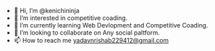 - 👋 Hi, I’m @kenichininja
- 👀 I’m interested in competitive coading.
- 🌱 I’m currently learning Web Devlopment and Competitive Coading.
- 💞️ I’m looking to collaborate on Any social paltform.
- 📫 How to reach me yadavnrishab229412@gmail.com

<!---
kenichininja/kenichininja is a ✨ special ✨ repository because its `README.md` (this file) appears on your GitHub profile.
You can click the Preview link to take a look at your changes.
--->

